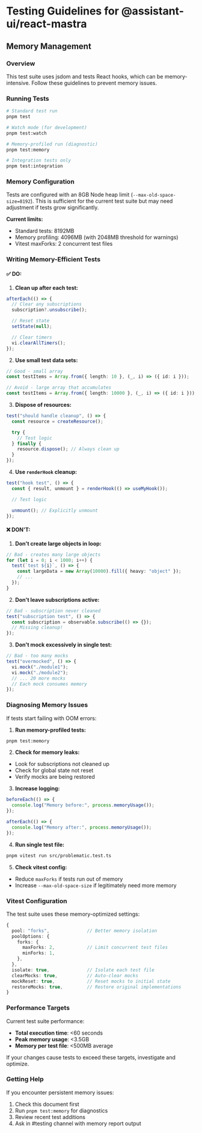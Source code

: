 # Testing Guidelines for @assistant-ui/react-mastra

## Memory Management

### Overview

This test suite uses jsdom and tests React hooks, which can be memory-intensive. Follow these guidelines to prevent memory issues.

### Running Tests

```bash
# Standard test run
pnpm test

# Watch mode (for development)
pnpm test:watch

# Memory-profiled run (diagnostic)
pnpm test:memory

# Integration tests only
pnpm test:integration
```

### Memory Configuration

Tests are configured with an 8GB Node heap limit (`--max-old-space-size=8192`). This is sufficient for the current test suite but may need adjustment if tests grow significantly.

**Current limits:**

- Standard tests: 8192MB
- Memory profiling: 4096MB (with 2048MB threshold for warnings)
- Vitest maxForks: 2 concurrent test files

### Writing Memory-Efficient Tests

#### ✅ DO:

1. **Clean up after each test:**

```typescript
afterEach(() => {
  // Clear any subscriptions
  subscription?.unsubscribe();

  // Reset state
  setState(null);

  // Clear timers
  vi.clearAllTimers();
});
```

2. **Use small test data sets:**

```typescript
// Good - small array
const testItems = Array.from({ length: 10 }, (_, i) => ({ id: i }));

// Avoid - large array that accumulates
const testItems = Array.from({ length: 10000 }, (_, i) => ({ id: i }));
```

3. **Dispose of resources:**

```typescript
test("should handle cleanup", () => {
  const resource = createResource();

  try {
    // Test logic
  } finally {
    resource.dispose(); // Always clean up
  }
});
```

4. **Use `renderHook` cleanup:**

```typescript
test("hook test", () => {
  const { result, unmount } = renderHook(() => useMyHook());

  // Test logic

  unmount(); // Explicitly unmount
});
```

#### ❌ DON'T:

1. **Don't create large objects in loop:**

```typescript
// Bad - creates many large objects
for (let i = 0; i < 1000; i++) {
  test(`test ${i}`, () => {
    const largeData = new Array(10000).fill({ heavy: "object" });
    // ...
  });
}
```

2. **Don't leave subscriptions active:**

```typescript
// Bad - subscription never cleaned
test("subscription test", () => {
  const subscription = observable.subscribe(() => {});
  // Missing cleanup!
});
```

3. **Don't mock excessively in single test:**

```typescript
// Bad - too many mocks
test("overmocked", () => {
  vi.mock("./module1");
  vi.mock("./module2");
  // ... 20 more mocks
  // Each mock consumes memory
});
```

### Diagnosing Memory Issues

If tests start failing with OOM errors:

1. **Run memory-profiled tests:**

```bash
pnpm test:memory
```

2. **Check for memory leaks:**

- Look for subscriptions not cleaned up
- Check for global state not reset
- Verify mocks are being restored

3. **Increase logging:**

```typescript
beforeEach(() => {
  console.log("Memory before:", process.memoryUsage());
});

afterEach(() => {
  console.log("Memory after:", process.memoryUsage());
});
```

4. **Run single test file:**

```bash
pnpm vitest run src/problematic.test.ts
```

5. **Check vitest config:**

- Reduce `maxForks` if tests run out of memory
- Increase `--max-old-space-size` if legitimately need more memory

### Vitest Configuration

The test suite uses these memory-optimized settings:

```typescript
{
  pool: "forks",              // Better memory isolation
  poolOptions: {
    forks: {
      maxForks: 2,            // Limit concurrent test files
      minForks: 1,
    },
  },
  isolate: true,              // Isolate each test file
  clearMocks: true,           // Auto-clear mocks
  mockReset: true,            // Reset mocks to initial state
  restoreMocks: true,         // Restore original implementations
}
```

### Performance Targets

Current test suite performance:

- **Total execution time**: <60 seconds
- **Peak memory usage**: <3.5GB
- **Memory per test file**: <500MB average

If your changes cause tests to exceed these targets, investigate and optimize.

### Getting Help

If you encounter persistent memory issues:

1. Check this document first
2. Run `pnpm test:memory` for diagnostics
3. Review recent test additions
4. Ask in #testing channel with memory report output
